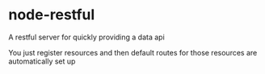 node-restful
============

A restful server for quickly providing a data api

You just register resources and then default routes for those resources are automatically set up
